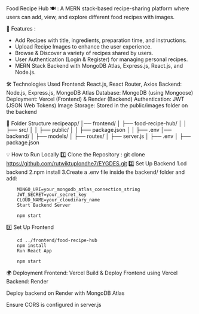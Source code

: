 Food Recipe Hub 🍽️ : A MERN stack-based recipe-sharing platform where users can add, view, and explore different food recipes with images.

🚀 Features :
- Add Recipes with title, ingredients, preparation time, and instructions.
- Upload Recipe Images to enhance the user experience.
- Browse & Discover a variety of recipes shared by users.
- User Authentication (Login & Register) for managing personal recipes.
- MERN Stack Backend with MongoDB Atlas, Express.js, React.js, and Node.js.




🛠️ Technologies Used
Frontend: React.js, React Router, Axios
Backend: Node.js, Express.js, MongoDB Atlas
Database: MongoDB (using Mongoose)
Deployment: Vercel (Frontend) & Render (Backend)
Authentication: JWT (JSON Web Tokens)
Image Storage: Stored in the public/images folder on the backend



📂 Folder Structure
recipeapp/
│── frontend/
│   ├── food-recipe-hub/
│   │   ├── src/
│   │   ├── public/
│   │   ├── package.json
│   │   ├── .env
│── backend/
│   ├── models/
│   ├── routes/
│   ├── server.js
│   ├── .env
│   ├── package.json




💡 How to Run Locally
1️⃣ Clone the Repository : git clone https://github.com/rutwiktuplondhe7/EYGDES.git
2️⃣ Set Up Backend
        1.cd backend
        2.npm install
        3.Create a .env file inside the backend/ folder and add:


        MONGO_URI=your_mongodb_atlas_connection_string
        JWT_SECRET=your_secret_key
        CLOUD_NAME=your_cloudinary_name
        Start Backend Server

        npm start
3️⃣ Set Up Frontend

        cd ../frontend/food-recipe-hub
        npm install
        Run React App

        npm start



🌍 Deployment
Frontend: Vercel
Build & Deploy Frontend using Vercel
Backend: Render

Deploy backend on Render with MongoDB Atlas

Ensure CORS is configured in server.js
